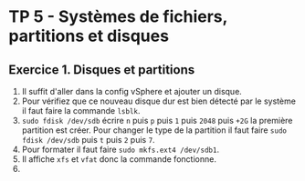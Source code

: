 # TP 5 - Systèmes de fichiers, partitions et disques
## Exercice 1. Disques et partitions
1. Il suffit d'aller dans la config vSphere et ajouter un disque.
2. Pour vérifiez que ce nouveau disque dur est bien détecté par le système il faut faire la commande `lsblk`.
3. `sudo fdisk /dev/sdb` écrire `n` puis `p` puis `1` puis `2048` puis `+2G` la première partition est créer. Pour changer le type de la partition il faut faire `sudo fdisk /dev/sdb` puis `t` puis `2` puis `7`.
4. Pour formater il faut faire `sudo mkfs.ext4 /dev/sdb1`.
5. Il affiche `xfs` et `vfat` donc la commande fonctionne.
6. 
